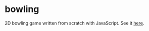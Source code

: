 # bowling
2D bowling game written from scratch with JavaScript. See it [here](https://wyattis.github.io/bowling).